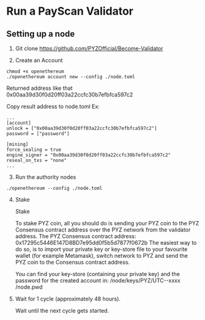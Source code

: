 # Run a PayScan Validator
## Setting up a node
1. Git clone https://github.com/PYZOfficial/Become-Validator

2. Create an Account

```
chmod +x openethereum
./openethereum account new --config ./node.toml
```
Returned address like that 0x00aa39d30f0d20ff03a22ccfc30b7efbfca597c2

Copy result address to node.toml
Ex:
```
...
[account]
unlock = ["0x00aa39d30f0d20ff03a22ccfc30b7efbfca597c2"]
password = ["password"]

[mining]
force_sealing = true
engine_signer = "0x00aa39d30f0d20ff03a22ccfc30b7efbfca597c2"
reseal_on_txs = "none"
...
```
3. Run the authority nodes
```
./openethereum --config ./node.toml

```
4. Stake

    Stake

    To stake PYZ coin, all you should do is sending your PYZ coin to the PYZ Consensus contract address over the PYZ network from the validator address.
    The PYZ Consensus contract address: 0x17295c5446E147D8BD7e95dd0f5b5d7877f0672b
    The easiest way to do so, is to import your private key or key-store file to your favourite wallet (for example Metamask), switch network to PYZ and send the PYZ coin to the Consensus contract address.

    You can find your key-store (containing your private key) and the password for the created account in:
    /node/keys/PYZ/UTC--xxxx
    /node.pwd

5. Wait for 1 cycle (approximately 48 hours).

    Wait until the next cycle gets started.
